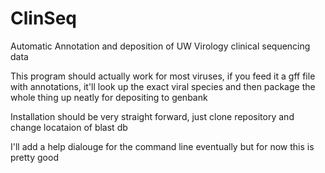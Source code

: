 # ClinSeq
Automatic Annotation and deposition of UW Virology clinical sequencing data

This program should actually work for most viruses, if you feed it a gff file with annotations, it'll look up the exact viral species
and then package the whole thing up neatly for depositing to genbank 

Installation should be very straight forward, just clone repository and change locataion of blast db

I'll add a help dialouge for the command line eventually but for now this is pretty good
